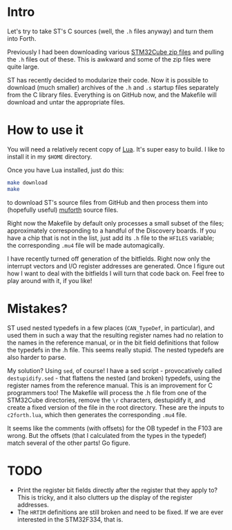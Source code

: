 # Intro

Let's try to take ST's C sources (well, the `.h` files anyway) and turn them
into Forth.

Previously I had been downloading various [STM32Cube zip
files](https://www.st.com/en/embedded-software/stm32cube-mcu-packages.html)
and pulling the `.h` files out of these. This is awkward and some of the zip
files were quite large.

ST has recently decided to modularize their code. Now it is possible to
download (much smaller) archives of the `.h` and `.s` startup files separately
from the C library files. Everything is on GitHub now, and the Makefile will
download and untar the appropriate files.

# How to use it

You will need a relatively recent copy of
[Lua](https://www.lua.org/download.html). It's super easy to build. I like to
install it in my `$HOME` directory.

Once you have Lua installed, just do this:

```sh
make download
make
```

to download ST's source files from GitHub and then process them into
(hopefully useful) [muforth](https://muforth.nimblemachines.com/) source files.

Right now the Makefile by default only processes a small subset of the files;
approximately corresponding to a handful of the Discovery boards. If you have
a chip that is not in the list, just add its `.h` file to the `HFILES`
variable; the corresponding `.mu4` file will be made automagically.

I have recently turned off generation of the bitfields. Right now only the
interrupt vectors and I/O register addresses are generated. Once I figure out
how I want to deal with the bitfields I will turn that code back on. Feel free
to play around with it, if you like!

# Mistakes?

ST used nested typedefs in a few places (`CAN_TypeDef`, in particular), and
used them in such a way that the resulting register names had no relation to
the names in the reference manual, or in the bit field definitions that follow
the typedefs in the .h file. This seems really stupid. The nested typedefs are
also harder to parse.

My solution? Using `sed`, of course! I have a sed script - provocatively called
`destupidify.sed` - that flattens the nested (and broken) typedefs, using the
register names from the reference manual. This is an improvement for C
programmers too! The Makefile will process the .h file from one of the
STM32Cube directories, remove the `\r` characters, destupidify it, and create a
fixed version of the file in the root directory. These are the inputs to
`c2forth.lua`, which then generates the corresponding `.mu4` file.

It seems like the comments (with offsets) for the OB typedef in the F103 are
wrong. But the offsets (that I calculated from the types in the typedef) match
several of the other parts! Go figure.

# TODO

* Print the register bit fields directly after the register that they apply to?
  This is tricky, and it also clutters up the display of the register
  addresses.
* The `HRTIM` definitions are still broken and need to be fixed. If we are ever
  interested in the STM32F334, that is.
